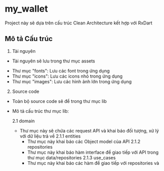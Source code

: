# my_wallet

Project này sẽ dựa trên cấu trúc Clean Architecture kết hợp với RxDart 

## Mô tả Cấu trúc
1. Tài nguyên
- Tài nguyên sẽ lưu trong thư mục assets
+ Thư mục "fonts": Lưu các font trong ứng dụng
+ Thư mục "icons": Lưu các icons nhỏ trong ứng dụng
+ Thư mục "images": Lưu các hình ảnh lớn trong ứng dụng

2. Source code
- Toàn bộ source code sẽ để trong thư mục lib
- Mô tả cấu trúc thư mục lib:

    2.1 domain
  - Thư mục này sẽ chứa các request API và khai báo đối tượng, xử lý với dữ liệu trả về
    2.1.1 entities
    - Thư mục này khai báo các Object model của API
    2.1.2 repositories
    - Thư mục này khai báo hàm interface để giao tiếp với API trong thư mục data/repositories
    2.1.3 use_cases
    - Thư mục này khai báo các hàm để giao tiếp với repositories và 

